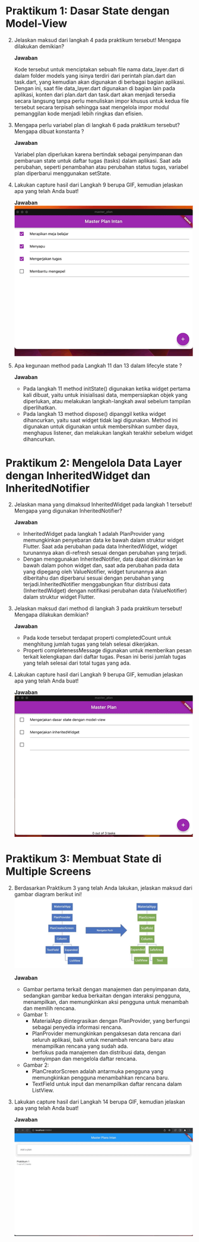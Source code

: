 # Praktikum 1: Dasar State dengan Model-View

2. Jelaskan maksud dari langkah 4 pada praktikum tersebut! Mengapa dilakukan demikian?

   <b>Jawaban</b>

   Kode tersebut untuk menciptakan sebuah file nama data_layer.dart di dalam folder models yang isinya terdiri dari perintah plan.dart dan task.dart, yang kemudian akan digunakan di berbagai bagian aplikasi. Dengan ini, saat file data_layer.dart digunakan di bagian lain pada aplikasi, konten dari plan.dart dan task.dart akan menjadi tersedia secara langsung tanpa perlu menuliskan impor khusus untuk kedua file tersebut secara terpisah sehingga saat mengelola impor modul pemanggilan kode menjadi lebih ringkas dan efisien.

3. Mengapa perlu variabel plan di langkah 6 pada praktikum tersebut? Mengapa dibuat konstanta ?

   <b>Jawaban</b>

   Variabel plan diperlukan karena bertindak sebagai penyimpanan dan pembaruan state untuk daftar tugas (tasks) dalam aplikasi. Saat ada perubahan, seperti penambahan atau perubahan status tugas, variabel plan diperbarui menggunakan setState.

4. Lakukan capture hasil dari Langkah 9 berupa GIF, kemudian jelaskan apa yang telah Anda buat!

   <b>Jawaban</b>
   ![images](docs/1.gif)

5. Apa kegunaan method pada Langkah 11 dan 13 dalam lifecyle state ?

   <b>Jawaban</b>

   - Pada langkah 11 method initState() digunakan ketika widget pertama kali dibuat, yaitu untuk inisialisasi data, mempersiapkan objek yang diperlukan, atau melakukan langkah-langkah awal sebelum tampilan diperlihatkan.
   - Pada langkah 13 method dispose() dipanggil ketika widget dihancurkan, yaitu saat widget tidak lagi digunakan. Method ini digunakan untuk digunakan untuk membersihkan sumber daya, menghapus listener, dan melakukan langkah terakhir sebelum widget dihancurkan.

# Praktikum 2: Mengelola Data Layer dengan InheritedWidget dan InheritedNotifier

2. Jelaskan mana yang dimaksud InheritedWidget pada langkah 1 tersebut! Mengapa yang digunakan InheritedNotifier?

   <b>Jawaban</b>

   - InheritedWidget pada langkah 1 adalah PlanProvider yang memungkinkan penyebaran data ke bawah dalam struktur widget Flutter. Saat ada perubahan pada data InheritedWidget, widget turunannya akan di-refresh sesuai dengan perubahan yang terjadi.
   - Dengan menggunakan InheritedNotifier, data dapat dikirimkan ke bawah dalam pohon widget dan, saat ada perubahan pada data yang dipegang oleh ValueNotifier, widget turunannya akan diberitahu dan diperbarui sesuai dengan perubahan yang terjadi.InheritedNotifier menggabungkan fitur distribusi data (InheritedWidget) dengan notifikasi perubahan data (ValueNotifier) dalam struktur widget Flutter.

3. Jelaskan maksud dari method di langkah 3 pada praktikum tersebut! Mengapa dilakukan demikian?

   <b>Jawaban</b>

   - Pada kode tersebut terdapat properti completedCount untuk menghitung jumlah tugas yang telah selesai dikerjakan.
   - Properti completenessMessage digunakan untuk memberikan pesan terkait kelengkapan dari daftar tugas. Pesan ini berisi jumlah tugas yang telah selesai dari total tugas yang ada.

4. Lakukan capture hasil dari Langkah 9 berupa GIF, kemudian jelaskan apa yang telah Anda buat!

   <b>Jawaban</b>
   ![images](docs/3.gif)

# Praktikum 3: Membuat State di Multiple Screens

2. Berdasarkan Praktikum 3 yang telah Anda lakukan, jelaskan maksud dari gambar diagram berikut ini!
   ![images](docs/5.png)

   <b>Jawaban</b>

   - Gambar pertama terkait dengan manajemen dan penyimpanan data, sedangkan gambar kedua berkaitan dengan interaksi pengguna, menampilkan, dan memungkinkan aksi pengguna untuk menambah dan memilih rencana.
   - Gambar 1:
     - MaterialApp diintegrasikan dengan PlanProvider, yang berfungsi sebagai penyedia informasi rencana.
     - PlanProvider memungkinkan pengaksesan data rencana dari seluruh aplikasi, baik untuk menambah rencana baru atau menampilkan rencana yang sudah ada.
     - berfokus pada manajemen dan distribusi data, dengan menyimpan dan mengelola daftar rencana.
   - Gambar 2:
     - PlanCreatorScreen adalah antarmuka pengguna yang memungkinkan pengguna menambahkan rencana baru.
     - TextField untuk input dan menampilkan daftar rencana dalam ListView.

3. Lakukan capture hasil dari Langkah 14 berupa GIF, kemudian jelaskan apa yang telah Anda buat!

   <b>Jawaban</b>

   ![images](docs/4.gif)
